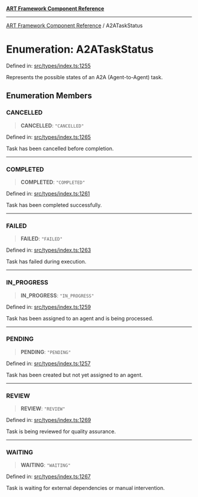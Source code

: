 [**ART Framework Component Reference**](../README.md)

***

[ART Framework Component Reference](../README.md) / A2ATaskStatus

# Enumeration: A2ATaskStatus

Defined in: [src/types/index.ts:1255](https://github.com/hashangit/ART/blob/e4c184bd9ffa5ef078ee6a88704f24584b173411/src/types/index.ts#L1255)

Represents the possible states of an A2A (Agent-to-Agent) task.

## Enumeration Members

### CANCELLED

> **CANCELLED**: `"CANCELLED"`

Defined in: [src/types/index.ts:1265](https://github.com/hashangit/ART/blob/e4c184bd9ffa5ef078ee6a88704f24584b173411/src/types/index.ts#L1265)

Task has been cancelled before completion.

***

### COMPLETED

> **COMPLETED**: `"COMPLETED"`

Defined in: [src/types/index.ts:1261](https://github.com/hashangit/ART/blob/e4c184bd9ffa5ef078ee6a88704f24584b173411/src/types/index.ts#L1261)

Task has been completed successfully.

***

### FAILED

> **FAILED**: `"FAILED"`

Defined in: [src/types/index.ts:1263](https://github.com/hashangit/ART/blob/e4c184bd9ffa5ef078ee6a88704f24584b173411/src/types/index.ts#L1263)

Task has failed during execution.

***

### IN\_PROGRESS

> **IN\_PROGRESS**: `"IN_PROGRESS"`

Defined in: [src/types/index.ts:1259](https://github.com/hashangit/ART/blob/e4c184bd9ffa5ef078ee6a88704f24584b173411/src/types/index.ts#L1259)

Task has been assigned to an agent and is being processed.

***

### PENDING

> **PENDING**: `"PENDING"`

Defined in: [src/types/index.ts:1257](https://github.com/hashangit/ART/blob/e4c184bd9ffa5ef078ee6a88704f24584b173411/src/types/index.ts#L1257)

Task has been created but not yet assigned to an agent.

***

### REVIEW

> **REVIEW**: `"REVIEW"`

Defined in: [src/types/index.ts:1269](https://github.com/hashangit/ART/blob/e4c184bd9ffa5ef078ee6a88704f24584b173411/src/types/index.ts#L1269)

Task is being reviewed for quality assurance.

***

### WAITING

> **WAITING**: `"WAITING"`

Defined in: [src/types/index.ts:1267](https://github.com/hashangit/ART/blob/e4c184bd9ffa5ef078ee6a88704f24584b173411/src/types/index.ts#L1267)

Task is waiting for external dependencies or manual intervention.

